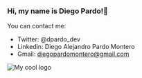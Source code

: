 ### Hi, my name is Diego Pardo!🐥
You can contact me:
- Twitter: @dpardo_dev
- Linkedin: Diego Alejandro Pardo Montero 
- Gmail: diegopardomontero@gmail.com
<img src="https://i.imgur.com/wLhNQ9j.png" alt="My cool logo"/>

<!--
**DiegoPardoMontero/DiegoPardoMontero** is a ✨ _special_ ✨ repository because its `README.md` (this file) appears on your GitHub profile.

Here are some ideas to get you started:

- 🔭 I’m currently working on ...
- 🌱 I’m currently learning ...
- 👯 I’m looking to collaborate on ...
- 🤔 I’m looking for help with ...
- 💬 Ask me about ...
- 📫 How to reach me: ...
- 😄 Pronouns: ...
- ⚡ Fun fact: ...
-->
